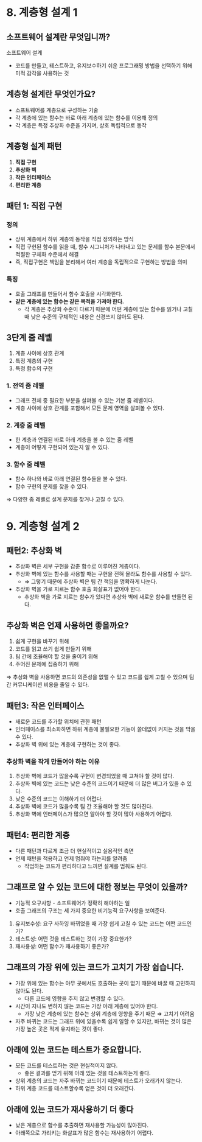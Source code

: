 # 8. 계층형 설계 1

## 소프트웨어 설계란 무엇입니까?

소프트웨어 설계

- 코드를 만들고, 테스트하고, 유지보수하기 쉬운 프로그래밍 방법을 선택하기 위해 미적 감각을 사용하는 것

## 계층형 설계란 무엇인가요?

- 소프트웨어를 계층으로 구성하는 기술
- 각 계층에 있는 함수는 바로 아래 계층에 있는 함수를 이용해 정의
- 각 계층은 특정 추상화 수준을 가지며, 상호 독립적으로 동작

## 계층형 설계 패턴

1. **직접 구현**
2. **추상화 벽**
3. **작은 인터페이스**
4. **편리한 계층**

## 패턴 1: 직접 구현

### 정의

- 상위 계층에서 하위 계층의 동작을 직접 정의하는 방식
- 직접 구현된 함수를 읽을 때, 함수 시그니처가 나타내고 있는 문제를 함수 본문에서 적절한 구체화 수준에서 해결
- 즉, 직접구현은 책임을 분리해서 여러 계층을 독립적으로 구현하는 방법을 의미

### 특징

- 호출 그래프를 만들어서 함수 호출을 시각화한다.
- **같은 계층에 있는 함수는 같은 목적을 가져야 한다.**
  - 각 계층은 추상화 수준이 다르기 때문에 어떤 계층에 있는 함수를 읽거나 고칠 때 낮은 수준의 구체적인 내용은 신경쓰지 않아도 된다.

## 3단계 줌 레벨

1. 계층 사이에 상호 관계
2. 특정 계층의 구현
3. 특정 함수의 구현

### 1. 전역 줌 레벨

- 그래프 전체 중 필요한 부분을 살펴볼 수 있는 기본 줌 레벨이다.
- 계층 사이에 상호 관계를 포함해서 모든 문제 영역을 살펴볼 수 있다.

### 2. 계층 줌 레벨

- 한 계층과 연결된 바로 아래 계층을 볼 수 있는 줌 레벨
- 계층이 어떻게 구현되어 있는지 알 수 있다.

### 3. 함수 줌 레벨

- 함수 하나와 바로 아래 연결된 함수들을 볼 수 있다.
- 함수 구현의 문제를 찾을 수 있다.

⇒ 다양한 줌 레벨로 설계 문제를 찾거나 고칠 수 있다.

# 9. 계층형 설계 2

## 패턴2: 추상화 벽

- 추상화 벽은 세부 구현을 감춘 함수로 이루어진 계층이다.
- 추상화 벽에 있는 함수를 사용할 때는 구현을 전혀 몰라도 함수를 사용할 수 있다.
  - ⇒ 그렇기 때문에 추상화 벽은 팀 간 책임을 명확하게 나눈다.
- 추상화 벽을 가로 지르는 함수 호출 화살표가 없어야 한다.
  - 추상화 벽을 가로 지르는 함수가 있다면 추상화 벽에 새로운 함수를 만들면 된다.

## 추상화 벽은 언제 사용하면 좋을까요?

1. 쉽게 구현을 바꾸기 위해
2. 코드를 읽고 쓰기 쉽게 만들기 위해
3. 팀 간에 조율해야 할 것을 줄이기 위해
4. 주어진 문제에 집중하기 위해

⇒ 추상화 벽을 사용하면 코드의 의존성을 없앨 수 있고 코드를 쉽게 고칠 수 있으며 팀 간 커뮤니케이션 비용을 줄일 수 있다.

## 패턴3: 작은 인터페이스

- 새로운 코드를 추가할 위치에 관한 패턴
- 인터페이스를 최소화하면 하위 계층에 불필요한 기능이 쓸데없이 커지는 것을 막을 수 있다.
- 추상화 벽 위에 있는 계층에 구현하는 것이 좋다.

### 추상화 벽을 작게 만들어야 하는 이유

1. 추상화 벽에 코드가 많을수록 구현이 변경되었을 때 고쳐야 할 것이 많다.
2. 추상화 벽에 있는 코드는 낮은 수준의 코드이기 때문에 더 많은 버그가 있을 수 있다.
3. 낮은 수준의 코드는 이해하기 더 어렵다.
4. 추상화 벽에 코드가 많을수록 팀 간 조율해야 할 것도 많아진다.
5. 추상화 벽에 인터페이스가 많으면 알아야 할 것이 많아 사용하기 어렵다.

## 패턴4: 편리한 계층

- 다른 패턴과 다르게 조금 더 현실적이고 실용적인 측면
- 언제 패턴을 적용하고 언제 멈춰야 하는지를 알려줌
  - 작업하는 코드가 편리하다고 느끼면 설계를 멈춰도 된다.

## 그래프로 알 수 있는 코드에 대한 정보는 무엇이 있을까?

- 기능적 요구사항 - 소프트웨어가 정확히 해야하는 일
- 호출 그래프의 구조는 세 가지 중요한 비기능적 요구사항을 보여준다.

1. 유지보수성: 요구 사하잉 바뀌었을 때 가장 쉽게 고칠 수 있는 코드는 어떤 코드인가?
2. 테스트성: 어떤 것을 테스트하는 것이 가장 중요한가?
3. 재사용성: 어떤 함수가 재사용하기 좋은가?

## 그래프의 가장 위에 있는 코드가 고치기 가장 쉽습니다.

- 가장 위에 있는 함수는 아무 곳에서도 호출하는 곳이 없기 때문에 바꿀 때 고민하지 않아도 된다.
  - 다른 코드에 영향을 주지 않고 변경할 수 있다.
- 시간이 지나도 변하지 않는 코드는 가장 아래 계층에 있어야 한다.
  - 가장 낮은 계층에 있는 함수는 상위 계층에 영향을 주기 때문 ⇒ 고치기 어려움
- 자주 바뀌는 코드는 그래프 위에 있을수록 쉽게 일할 수 있지만, 바뀌는 것이 많은 가장 높은 곳은 적게 유지하는 것이 좋다.

## 아래에 있는 코드는 테스트가 중요합니다.

- 모든 코드를 테스트하는 것은 현실적이지 않다.
  - 좋은 결과를 얻기 위해 아래 있는 것을 테스트하는게 좋다.
- 상위 계층의 코드는 자주 바뀌는 코드이기 때문에 테스트가 오래가지 않는다.
- 하위 계층 코드를 테스트할수록 얻은 것이 더 오래간다.

## 아래에 있는 코드가 재사용하기 더 좋다

- 낮은 계층으로 함수를 추출하면 재사용할 가능성이 많아진다.
- 아래쪽으로 가리키는 화살표가 많은 함수는 재사용하기 어렵다.
